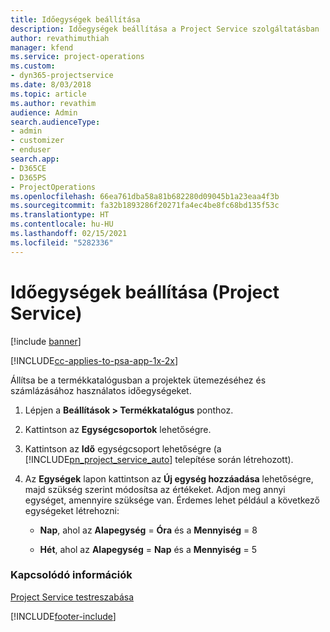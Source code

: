 ```yaml
---
title: Időegységek beállítása
description: Időegységek beállítása a Project Service szolgáltatásban
author: revathimuthiah
manager: kfend
ms.service: project-operations
ms.custom:
- dyn365-projectservice
ms.date: 8/03/2018
ms.topic: article
ms.author: revathim
audience: Admin
search.audienceType:
- admin
- customizer
- enduser
search.app:
- D365CE
- D365PS
- ProjectOperations
ms.openlocfilehash: 66ea761dba58a81b682280d09045b1a23eaa4f3b
ms.sourcegitcommit: fa32b1893286f20271fa4ec4be8fc68bd135f53c
ms.translationtype: HT
ms.contentlocale: hu-HU
ms.lasthandoff: 02/15/2021
ms.locfileid: "5282336"
---
```

# <a name="set-up-time-units-project-service"></a>Időegységek beállítása (Project Service)

[!include [banner](../includes/psa-now-project-operations.md)]

[!INCLUDE[cc-applies-to-psa-app-1x-2x](../includes/cc-applies-to-psa-app-1x-2x.md)]

Állítsa be a termékkatalógusban a projektek ütemezéséhez és számlázásához használatos időegységeket.  
  
1. Lépjen a **Beállítások > Termékkatalógus** ponthoz.  
  
2. Kattintson az **Egységcsoportok** lehetőségre.  
  
3. Kattintson az **Idő** egységcsoport lehetőségre (a [!INCLUDE[pn_project_service_auto](../includes/pn-project-service-auto.md)] telepítése során létrehozott).  
  
4. Az **Egységek** lapon kattintson az **Új egység hozzáadása** lehetőségre, majd szükség szerint módosítsa az értékeket. Adjon meg annyi egységet, amennyire szüksége van. Érdemes lehet például a következő egységeket létrehozni:  
  
   - **Nap**, ahol az **Alapegység** = **Óra** és a **Mennyiség** = 8  
  
   - **Hét**, ahol az **Alapegység** = **Nap** és a **Mennyiség** = 5  
  
### <a name="see-also"></a>Kapcsolódó információk  
 [Project Service testreszabása](../psa/configure.md)


[!INCLUDE[footer-include](../includes/footer-banner.md)]